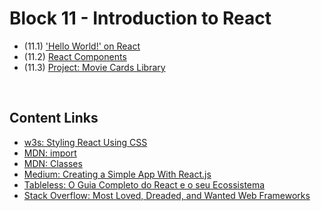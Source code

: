 # Block 11 - Introduction to React

- (11.1) ['Hello World!' on React](https://github.com/LeonarDev/Trybe/tree/main/Exercises/front-end/block_11/11.1)
- (11.2) [React Components](https://github.com/LeonarDev/Trybe/tree/main/Exercises/front-end/block_11/11.2)
- (11.3) [Project: Movie Cards Library]()

<br>

## Content Links
- [w3s: Styling React Using CSS](https://www.w3schools.com/react/react_css.asp)
- [MDN: import](https://developer.mozilla.org/en-US/docs/Web/JavaScript/Reference/Statements/import)
- [MDN: Classes](https://developer.mozilla.org/en-US/docs/Web/JavaScript/Reference/Classes)
- [Medium: Creating a Simple App With React.js](https://medium.com/better-programming/creating-a-simple-app-with-react-js-f6aa88998952)
- [Tableless: O Guia Completo do React e o seu Ecossistema](https://tableless.com.br/guia-completo-react-ecossistema/)
- [Stack Overflow: Most Loved, Dreaded, and Wanted Web Frameworks](https://insights.stackoverflow.com/survey/2019#technology-_-most-loved-dreaded-and-wanted-web-frameworks)